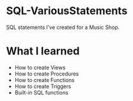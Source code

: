 # SQL-VariousStatements
SQL statements I've created for a Music Shop.

# What I learned
* How to create Views
* How to create Procedures
* How to create Functions
* How to create Triggers
* Built-in SQL functions
